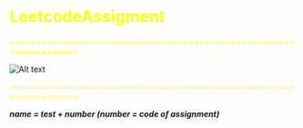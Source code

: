 # <span style = " color: yellow">LeetcodeAssigment</span>

<span style="color:yellow;">===================================================================</span>

![Alt text](https://lanit.com.vn/wp-content/uploads/2023/09/leetcode.png "Optional title")

<span style="color:yellow;">===================================================================</span>

**_name = test + number (number = code of assignment)_**
